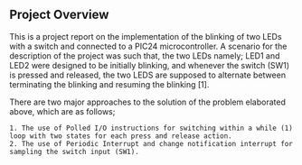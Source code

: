 ## Project Overview
This is a project report on the implementation of the blinking of two LEDs with a switch and connected to a PIC24 microcontroller. 
A scenario for the description of the project was such that, the two LEDs namely; LED1 and LED2 were designed to be initially blinking, and whenever the switch (SW1) is pressed and released, the two LEDS are supposed to alternate between terminating the blinking and resuming the blinking [1]. 

There are two major approaches to the solution of the problem elaborated above, which are as follows;
```
1. The use of Polled I/O instructions for switching within a while (1) loop with two states for each press and release action.
2. The use of Periodic Interrupt and change notification interrupt for sampling the switch input (SW1).

```


